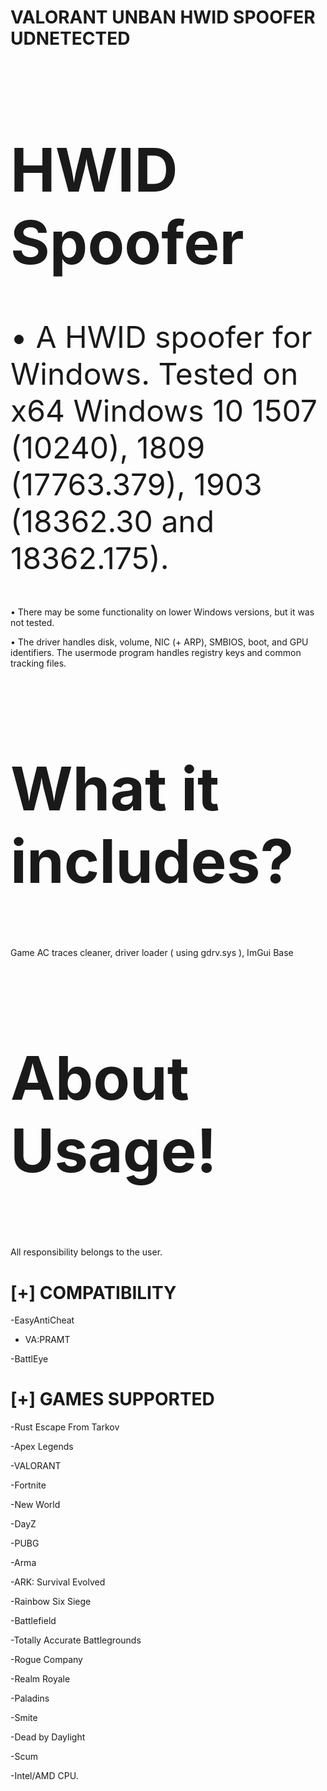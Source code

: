 # VALORANT UNBAN HWID SPOOFER UDNETECTED


<!DOCTYPE html>
<html>
<meta name="viewport" content="width=device-width, initial-scale=1.0">
<body>

<h1 style="font-size:10vw;">HWID Spoofer</h1>

<p style="font-size:5vw;">
• A HWID spoofer for Windows. Tested on x64 Windows 10 1507 (10240), 1809 (17763.379), 1903 (18362.30 and 18362.175).

• There may be some functionality on lower Windows versions, but it was not tested.

• The driver handles disk, volume, NIC (+ ARP), SMBIOS, boot, and GPU identifiers.
The usermode program handles registry keys and common tracking files.</p>

<h2 style="font-size:10vw;">What it includes?</h2>
<p> Game AC traces cleaner, driver loader ( using gdrv.sys ), ImGui Base</p>
	
<h3 style="font-size:10vw;">About Usage!</h3>
<p> All responsibility belongs to the user. </p>
	
</body>
</html>
	
	



# [+] COMPATIBILITY
-EasyAntiCheat
- VA:PRAMT

-BattlEye

# [+] GAMES SUPPORTED
-Rust
Escape From Tarkov

-Apex Legends

-VALORANT

-Fortnite

-New World

-DayZ

-PUBG

-Arma

-ARK: Survival Evolved

-Rainbow Six Siege

-Battlefield

-Totally Accurate Battlegrounds

-Rogue Company

-Realm Royale

-Paladins

-Smite

-Dead by Daylight

-Scum

-Intel/AMD CPU.
